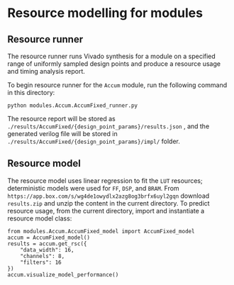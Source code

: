 # Resource modelling for modules

## Resource runner
The resource runner runs Vivado synthesis for a module on a specified range of uniformly sampled design points and produce a resource usage and timing analysis report.

To begin resource runner for the `Accum` module, run the following command in this directory:
```
python modules.Accum.AccumFixed_runner.py
```
The resource report will be stored as `./results/AccumFixed/{design_point_params}/results.json` , and the generated verilog file will be stored in `./results/AccumFixed/{design_point_params}/impl/` folder.


## Resource model
The resource model uses linear regression to fit the `LUT` resources; deterministic models were used for `FF`, `DSP`, and `BRAM`. 
From `https://app.box.com/s/wg4de1owydlx2azg8og3brfx6uyl2gqn` download `results.zip` and unzip the content in the current directory. To predict resource usage, from the current directory, import and instantiate a resource model class:
```
from modules.Accum.AccumFixed_model import AccumFixed_model
accum = AccumFixed_model()
results = accum.get_rsc({
    "data_width": 16,
    "channels": 8,
    "filters": 16
})
accum.visualize_model_performance()
```

